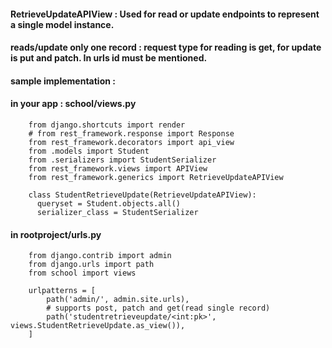 #### RetrieveUpdateAPIView : Used for read or update endpoints to represent a single model instance.

#### reads/update only one record : request type for reading is get, for update is put and patch. In urls id must be mentioned.


#### sample implementation : 

#### in your app : school/views.py

        from django.shortcuts import render
        # from rest_framework.response import Response
        from rest_framework.decorators import api_view
        from .models import Student
        from .serializers import StudentSerializer
        from rest_framework.views import APIView
        from rest_framework.generics import RetrieveUpdateAPIView

        class StudentRetrieveUpdate(RetrieveUpdateAPIView):
          queryset = Student.objects.all()
          serializer_class = StudentSerializer


#### in rootproject/urls.py

        from django.contrib import admin
        from django.urls import path
        from school import views

        urlpatterns = [
            path('admin/', admin.site.urls),
            # supports post, patch and get(read single record)
            path('studentretrieveupdate/<int:pk>', views.StudentRetrieveUpdate.as_view()),	
        ]
